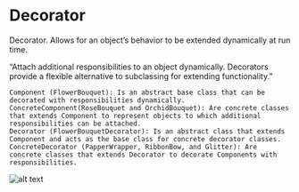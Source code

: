 # Decorator

Decorator. Allows for an object’s behavior to be extended dynamically at run time.

“Attach additional responsibilities to an object dynamically. Decorators provide a flexible alternative to subclassing for extending functionality.”


    Component (FlowerBouquet): Is an abstract base class that can be decorated with responsibilities dynamically.
    ConcreteComponent(RoseBouquet and OrchidBouquet): Are concrete classes that extends Component to represent objects to which additional responsibilities can be attached.
    Decorator (FlowerBouquetDecorator): Is an abstract class that extends Component and acts as the base class for concrete decorator classes.
    ConcreteDecorator (PapperWrapper, RibbonBow, and Glitter): Are concrete classes that extends Decorator to decorate Components with responsibilities.


![alt text](https://springframework.guru/wp-content/uploads/2015/07/Decorator03.png)
